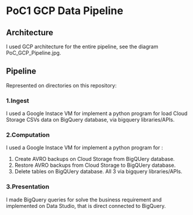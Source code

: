 # PoC1 GCP Data Pipeline

## Architecture
I used GCP architecture for the entire pipeline, see the diagram PoC_GCP_Pipeline.jpg.

## Pipeline
Represented on directories on this repository:

### 1.Ingest
I used a Google Instace VM for implement a python program for load Cloud Storage CSVs data on BigQuery database, via bigquery libraries/APIs.

### 2.Computation
I used a Google Instace VM for implement a python program for :
  1. Create AVRO backups on Cloud Storage from BigQUery database.
  2. Restore AVRO backups from Cloud Storage to BigQUery database.
  3. Delete tables on BigQUery database.
All 3 via bigquery libraries/APIs.

### 3.Presentation
I made BigQuery queries for solve the business requirement and implemented on Data Studio, that is direct connected to BigQuery.
